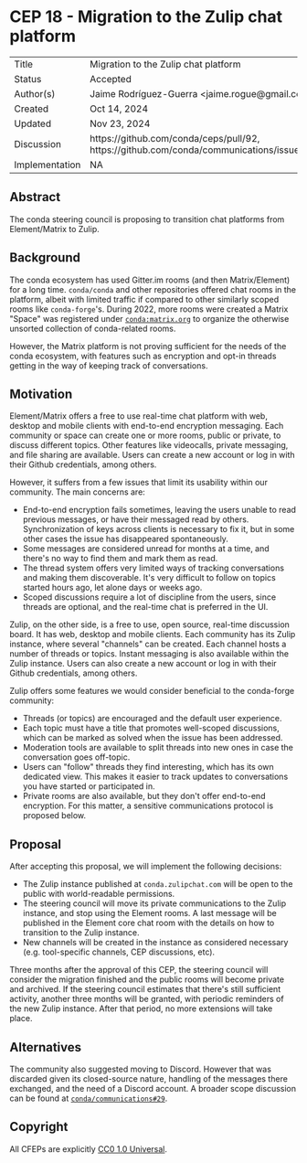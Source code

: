 # CEP 18 - Migration to the Zulip chat platform

<table>
<tr><td> Title </td><td> Migration to the Zulip chat platform </td>
<tr><td> Status </td><td> Accepted </td></tr>
<tr><td> Author(s) </td><td> Jaime Rodríguez-Guerra &lt;jaime.rogue@gmail.com&gt; </td></tr>
<tr><td> Created </td><td> Oct 14, 2024</td></tr>
<tr><td> Updated </td><td> Nov 23, 2024</td></tr>
<tr><td> Discussion </td><td> https://github.com/conda/ceps/pull/92, https://github.com/conda/communications/issues/29 </td></tr>
<tr><td> Implementation </td><td> NA </td></tr>
</table>

## Abstract

The conda steering council is proposing to transition chat platforms from Element/Matrix to Zulip.

## Background

The conda ecosystem has used Gitter.im rooms (and then Matrix/Element) for a long time. `conda/conda` and other repositories offered chat rooms in the platform, albeit with limited traffic if compared to other similarly scoped rooms like `conda-forge`'s. During 2022, more rooms were created a Matrix "Space" was registered under [`conda:matrix.org`](https://app.element.io/#/room/#conda:matrix.org) to organize the otherwise unsorted collection of conda-related rooms.

However, the Matrix platform is not proving sufficient for the needs of the conda ecosystem, with features such as encryption and opt-in threads getting in the way of keeping track of conversations.

## Motivation

Element/Matrix offers a free to use real-time chat platform with web, desktop and mobile clients with end-to-end encryption messaging. Each community or space can create one or more rooms, public or private, to discuss different topics. Other features like videocalls, private messaging, and file sharing are available. Users can create a new account or log in with their Github credentials, among others.

However, it suffers from a few issues that limit its usability within our community. The main concerns are:

- End-to-end encryption fails sometimes, leaving the users unable to read previous messages, or have their messaged read by others. Synchronization of keys across clients is necessary to fix it, but in some other cases the issue has disappeared spontaneously.
- Some messages are considered unread for months at a time, and there's no way to find them and mark them as read.
- The thread system offers very limited ways of tracking conversations and making them discoverable. It's very difficult to follow on topics started hours ago, let alone days or weeks ago.
- Scoped discussions require a lot of discipline from the users, since threads are optional, and the real-time chat is preferred in the UI.

Zulip, on the other side, is a free to use, open source, real-time discussion board. It has web, desktop and mobile clients. Each community has its Zulip instance, where several "channels" can be created. Each channel hosts a number of threads or topics. Instant messaging is also available within the Zulip instance. Users can also create a new account or log in with their Github credentials, among others.

Zulip offers some features we would consider beneficial to the conda-forge community:

- Threads (or topics) are encouraged and the default user experience.
- Each topic must have a title that promotes well-scoped discussions, which can be marked as solved when the issue has been addressed.
- Moderation tools are available to split threads into new ones in case the conversation goes off-topic.
- Users can "follow" threads they find interesting, which has its own dedicated view. This makes it easier to track updates to conversations you have started or participated in.
- Private rooms are also available, but they don't offer end-to-end encryption. For this matter, a sensitive communications protocol is proposed below.

## Proposal

After accepting this proposal, we will implement the following decisions:

- The Zulip instance published at `conda.zulipchat.com` will be open to the public with world-readable permissions.
- The steering council will move its private communications to the Zulip instance, and stop using the Element rooms. A last message will be published in the Element core chat room with the details on how to transition to the Zulip instance.
- New channels will be created in the instance as considered necessary (e.g. tool-specific channels, CEP discussions, etc).

Three months after the approval of this CEP, the steering council will consider the migration finished and the public rooms will become private and archived. If the steering council estimates that there's still sufficient activity, another three months will be granted, with periodic reminders of the new Zulip instance. After that period, no more extensions will take place.

## Alternatives

The community also suggested moving to Discord. However that was discarded given its closed-source nature, handling of the messages there exchanged, and the need of a Discord account. A broader scope discussion can be found at [`conda/communications#29`](https://github.com/conda/communications/issues/29).

## Copyright

All CFEPs are explicitly [CC0 1.0 Universal](https://creativecommons.org/publicdomain/zero/1.0/).
